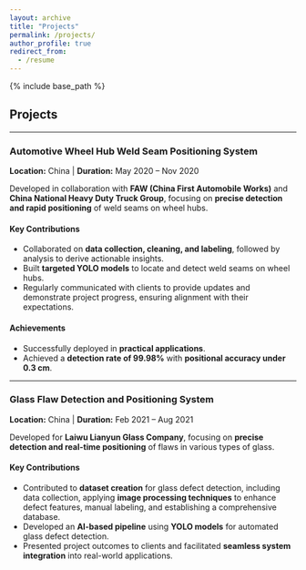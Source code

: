 ```yaml
---
layout: archive
title: "Projects"
permalink: /projects/
author_profile: true
redirect_from:
  - /resume
---
```


{% include base_path %}


## Projects  
---

### Automotive Wheel Hub Weld Seam Positioning System  
**Location:** China | **Duration:** May 2020 – Nov 2020  

Developed in collaboration with **FAW (China First Automobile Works)** and **China National Heavy Duty Truck Group**, focusing on **precise detection and rapid positioning** of weld seams on wheel hubs.  

#### Key Contributions  
- Collaborated on **data collection, cleaning, and labeling**, followed by analysis to derive actionable insights.  
- Built **targeted YOLO models** to locate and detect weld seams on wheel hubs.  
- Regularly communicated with clients to provide updates and demonstrate project progress, ensuring alignment with their expectations.  

#### Achievements  
- Successfully deployed in **practical applications**.  
- Achieved a **detection rate of 99.98%** with **positional accuracy under 0.3 cm**.  

---

### Glass Flaw Detection and Positioning System  
**Location:** China | **Duration:** Feb 2021 – Aug 2021  

Developed for **Laiwu Lianyun Glass Company**, focusing on **precise detection and real-time positioning** of flaws in various types of glass.  

#### Key Contributions  
- Contributed to **dataset creation** for glass defect detection, including data collection, applying **image processing techniques** to enhance defect features, manual labeling, and establishing a comprehensive database.  
- Developed an **AI-based pipeline** using **YOLO models** for automated glass defect detection.  
- Presented project outcomes to clients and facilitated **seamless system integration** into real-world applications.  

